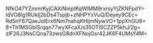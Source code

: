 NfkO47YZmmrKyjCAXiNmpIKqWlMM9rxrsyYjZKNFpdY=
IdVO8lg1RUkIj2bDs4Tspjb+zNHPYxVuQ/Deyey9CEc=
RdSnY67QaeJolErx6Nm7nahqKHljmNywVO+1ppXhGU8=
8+Th1MSGbISrqqn77wyXFcaX/s35OTlSCZZP5khJ/2g=
zIF26J3NsCQna73zwsG8dnXFNojGsr42JK6F4UMsY4M=
